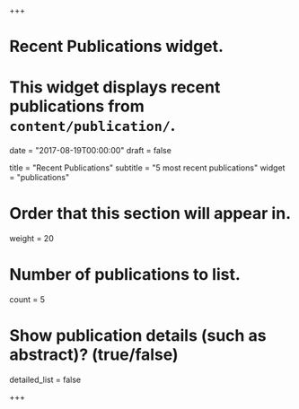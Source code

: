 +++
# Recent Publications widget.
# This widget displays recent publications from `content/publication/`.

date = "2017-08-19T00:00:00"
draft = false

title = "Recent Publications"
subtitle = "5 most recent publications"
widget = "publications"

# Order that this section will appear in.
weight = 20

# Number of publications to list.
count = 5

# Show publication details (such as abstract)? (true/false)
detailed_list = false

+++

